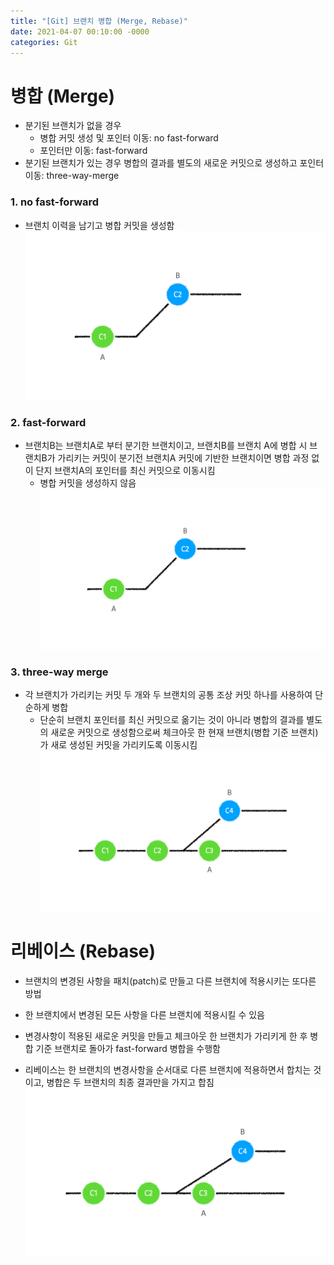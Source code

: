 ```yaml
---
title: "[Git] 브랜치 병합 (Merge, Rebase)"
date: 2021-04-07 00:10:00 -0000
categories: Git
---
```


# 병합 (Merge)

* 분기된 브랜치가 없을 경우
  * 병합 커밋 생성 및 포인터 이동: no fast-forward
  * 포인터만 이동: fast-forward
* 분기된 브랜치가 있는 경우 병합의 결과를 별도의 새로운 커밋으로 생성하고 포인터 이동: three-way-merge

### 1. no fast-forward

* 브랜치 이력을 남기고 병합 커밋을 생성함
![Git Merge - no fast-forward](/assets/images/git-merge-1.gif)

### 2. fast-forward

* 브랜치B는 브랜치A로 부터 분기한 브랜치이고, 브랜치B를 브랜치 A에 병합 시 브랜치B가 가리키는 커밋이 분기전 브랜치A 커밋에 기반한 브랜치이면 병합 과정 없이 단지 브랜치A의 포인터를 최신 커밋으로 이동시킴
  * 병합 커밋을 생성하지 않음
![Git Merge - fast-forward](/assets/images/git-merge-2.gif)

### 3. three-way merge

* 각 브랜치가 가리키는 커밋 두 개와 두 브랜치의 공통 조상 커밋 하나를 사용하여 단순하게 병합
  * 단순히 브랜치 포인터를 최신 커밋으로 옮기는 것이 아니라 병합의 결과를 별도의 새로운 커밋으로 생성함으로써 체크아웃 한 현재 브랜치(병합 기준 브랜치)가 새로 생성된 커밋을 가리키도록 이동시킴
![Git Merge - three-way merge](/assets/images/git-merge-3.gif)

# 리베이스 (Rebase)

* 브랜치의 변경된 사항을 패치(patch)로 만들고 다른 브랜치에 적용시키는 또다른 방법
* 한 브랜치에서 변경된 모든 사항을 다른 브랜치에 적용시킬 수 있음
* 변경사항이 적용된 새로운 커밋을 만들고 체크아웃 한 브랜치가 가리키게 한 후 병합 기준 브랜치로 돌아가 fast-forward 병합을 수행함

* 리베이스는 한 브랜치의 변경사항을 순서대로 다른 브랜치에 적용하면서 합치는 것이고, 병합은 두 브랜치의 최종 결과만을 가지고 합침
![Git Merge - rebase](/assets/images/git-merge-4.gif)